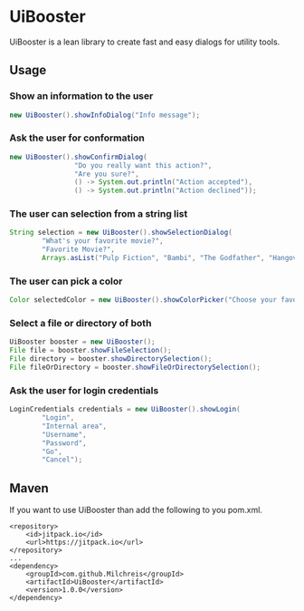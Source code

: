 # UiBooster
UiBooster is a lean library to create fast and easy dialogs for utility tools.

## Usage
### Show an information to the user
```java
new UiBooster().showInfoDialog("Info message");
```

### Ask the user for conformation
```java
new UiBooster().showConfirmDialog(
                "Do you really want this action?",
                "Are you sure?",
                () -> System.out.println("Action accepted"),
                () -> System.out.println("Action declined"));
```

### The user can selection from a string list
```java
String selection = new UiBooster().showSelectionDialog(
        "What's your favorite movie?",
        "Favorite Movie?",
        Arrays.asList("Pulp Fiction", "Bambi", "The Godfather", "Hangover"));
```

### The user can pick a color
```java
Color selectedColor = new UiBooster().showColorPicker("Choose your favorite color", "Color picking");
```    

### Select a file or directory of both
```java
UiBooster booster = new UiBooster();
File file = booster.showFileSelection();
File directory = booster.showDirectorySelection();
File fileOrDirectory = booster.showFileOrDirectorySelection();
```

### Ask the user for login credentials
```java
LoginCredentials credentials = new UiBooster().showLogin(
        "Login",
        "Internal area",
        "Username",
        "Password",
        "Go",
        "Cancel");
```

## Maven
If you want to use UiBooster than add the following to you pom.xml.
```
<repository>
    <id>jitpack.io</id>
    <url>https://jitpack.io</url>
</repository>
...
<dependency>
    <groupId>com.github.Milchreis</groupId>
    <artifactId>UiBooster</artifactId>
    <version>1.0.0</version>
</dependency>
```
